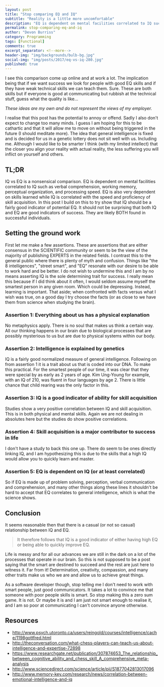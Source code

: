 ```yaml
---
layout: post
title: "Stop comparing EQ and IQ"
subtitle: "Reality is a little more uncomfortable"
description: "EQ is dependent on mental facilities correlated to IQ such as verbal comprehension, working memory, perceptual organization, & processing speed."
permalink: stop-comparing-eq-and-iq
author: "Devon Burriss"
category: Programming
tags: [Functional]
comments: true
excerpt_separator: <!--more-->
header-img: "img/backgrounds/bulb-bg.jpg"
social-img: "img/posts/2017/eq-vs-iq-280.jpg"
published: true
---
```


I see this comparison come up online and at work a lot. The implication being that if we want success we look for people with good EQ skills and if they have weak technical skills we can teach them. Sure. These are both skills but if everyone is good at communicating but rubbish at the technical stuff, guess what the quality is like... 
<!--more-->
*These ideas are my own and do not represent the views of my employer.*

I realise that this post has the potential to annoy or offend. Sadly I also don't expect to change too many minds. I guess I am hoping for this to be cathartic and that it will allow me to move on without being triggered in the future (I should meditate more). The idea that general intelligence is fixed and is decided for us in a genetic lottery does not sit well with us. Including me. Although I would like to be smarter I think (with my limited intellect) that the closer you align your reality with actual reality, the less suffering you will inflict on yourself and others.

## TL;DR

IQ vs EQ is a nonsensical comparison. EQ is dependent on mental facilities correlated to IQ such as verbal comprehension, working memory, perceptual organization, and processing speed. EQ is also very dependent on skills learned while IQ is correlated with the speed and proficiency of skill acquisition. In this post I build on this to try show that IQ should be a fairly good indicator of potential EQ. It should not be surprising that both IQ and EQ are good indicators of success. They are likely BOTH found in successful individuals.

## Setting the ground work

First let me make a few assertions. These are assertions that are either consensus in the SCIENTIFIC community or seem to be the view of the majority of publishing EXPERTS in the related fields. I contrast this to the general public where there is plenty of myth and confusion. Things like "the 8 intelligences", "street smart", and "EQ" resonate with our desire to be able to work hard and be better. I do not wish to undermine this and I am by no means asserting IQ is the sole determining trait for success. I really mean this because if I did think about it often, I would seldom assume myself the smartest person in any given room. Which could be depressing. Instead, learning is important. That aside; when confronted with facts versus what I wish was true, on a good day I try choose the facts (or as close to we have them from science when studying the brain).

### Assertion 1: Everything about us has a physical explanation

No metaphysics apply. There is no soul that makes us think a certain way. All our thinking happens in our brain due to biological processes that are possibly mysterious to us but are due to physical systems within our body.

### Assertion 2: Intelligence is explained by genetics

IQ is a fairly good normalized measure of general intelligence. Following on from assertion 1 it is a trait about us that is coded into our DNA. To make this practical. For the smartest people of our time, it was clear that they were special by as early as 2 years of age. Kim Ung-Young for example, with an IQ of 210, was fluent in four languages by age 2. There is little chance that child rearing was the only factor in this.

### Assertion 3: IQ is a good indicator of ability for skill acquisition

Studies show a very positive correlation between IQ and skill acquisition. This is in both physical and mental skills. Again we are not dealing in absolutes here but the studies do show positive correlations.

### Assertion 4: Skill acquisition is a major contributor to success in life

I don't have a study to back this one up. There do seem to be ones directly linking IQ, and I am hypothesizing this is due to the skills that a high IQ would allow you to quickly learn and master.

### Assertion 5: EQ is dependent on IQ (or at least correlated)

So if EQ is made up of problem solving, perception, verbal communication and comprehension, and many other things along these lines it shouldn't be hard to accept that EQ correlates to general intelligence, which is what the science shows.

## Conclusion

It seems reasonable then that there is a casual (or not so casual) relationship between IQ and EQ.

> It therefore follows that IQ is a good indicator of either having high EQ or being able to quickly improve EQ.

Life is messy and for all our advances we are still in the dark on a lot of the processes that operate in our brain. So this is not supposed to be a post saying that the smart are destined to succeed and the rest are just here to witness it. Far from it! Determination, creativity, compassion, and many other traits make us who we are and allow us to achieve great things.

As a software developer though, stop telling me I don't need to work with smart people, just good communicators. It takes a lot to convince me that someone with poor people skills is smart. So stop making this a zero sum game. It is not. Or maybe it is and I am just not smart enough to realise it, and I am so poor at communicating I can't convince anyone otherwise.

## Resources

* http://www.psych.utoronto.ca/users/reingold/courses/intelligence/cache/1198gottfred.html
* http://theconversation.com/what-chess-players-can-teach-us-about-intelligence-and-expertise-72898
* https://www.researchgate.net/publication/307874653_The_relationship_between_cognitive_ability_and_chess_skill_A_comprehensive_meta-analysis
* http://www.sciencedirect.com/science/article/pii/S1877042813017096
* http://www.memory-key.com/research/news/correlation-between-emotional-intelligence-and-iq